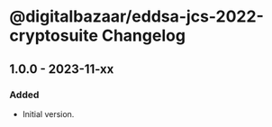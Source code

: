 # @digitalbazaar/eddsa-jcs-2022-cryptosuite Changelog

## 1.0.0 - 2023-11-xx

### Added
- Initial version.
